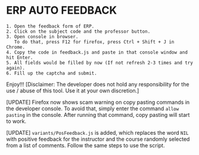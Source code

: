 ERP AUTO FEEDBACK
====================

    1. Open the feedback form of ERP.
    2. Click on the subject code and the professor button.
    3. Open console in browser.
       To do that, press F12 for firefox, press Ctrl + Shift + J in Chrome.
    4. Copy the code in feedback.js and paste in that console window and hit Enter.
    5. All fields would be filled by now (If not refresh 2-3 times and try again).
    6. Fill up the captcha and submit.
    
Enjoy!!!
[Disclaimer: The developer does not hold any responsibility for the use / abuse of this tool. Use it at your own discretion.]

[UPDATE] Firefox now shows scam warning on copy pasting commands in the developer console.
To avoid that, simply enter the command `allow pasting` in the console.
After running that command, copy pasting will start to work.

[UPDATE] `variants/PosFeedback.js` is added, which replaces the word `NIL` with positive feedback for the instructor and the course randomly selected from a list of comments.
Follow the same steps to use the script.